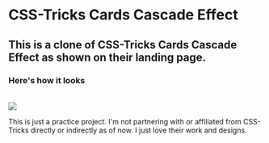 # CSS-Tricks Cards Cascade Effect

## This is a clone of CSS-Tricks Cards Cascade Effect as shown on their landing page.

### Here's how it looks
<br />

<img src="./gifs/cards.gif"/>

<br />

This is just a practice project. I'm not partnering with or affiliated from CSS-Tricks directly or indirectly as of now. I just love their work and designs.
